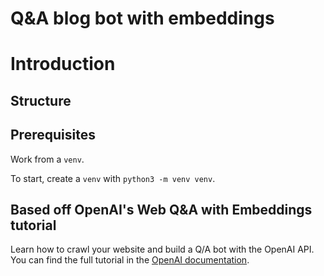 # Q&A blog bot with embeddings

# Introduction

## Structure


## Prerequisites

Work from a `venv`.

To start, create a `venv` with `python3 -m venv venv`.

## Based off OpenAI's Web  Q&A with Embeddings tutorial

Learn how to crawl your website and build a Q/A bot with the OpenAI API. You can find the full tutorial in the [OpenAI documentation](https://platform.openai.com/docs/tutorials/web-qa-embeddings).